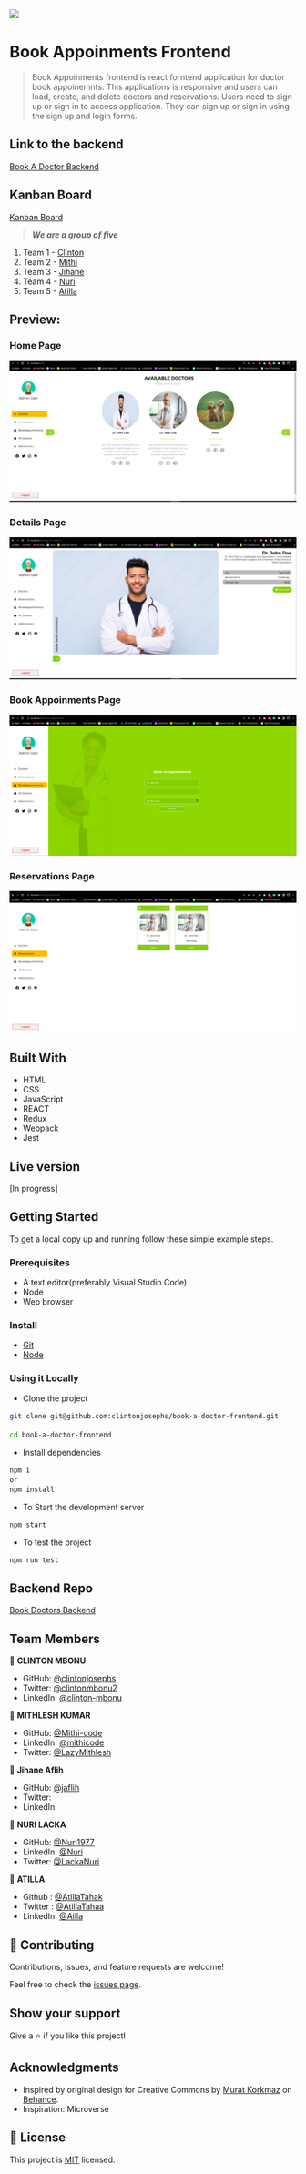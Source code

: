 ![](https://img.shields.io/badge/goldensquad-brown)

# Book Appoinments Frontend

> Book Appoinments frontend is react forntend application for doctor book appoinemnts. This applications is responsive and users can load, create, and delete doctors and reservations. Users need to sign up or sign in to access application. They can sign up or sign in using the sign up and login forms.

## Link to the backend

[Book A Doctor Backend](https://github.com/clintonjosephs/book-a-doctor-frontend)

## Kanban Board
[Kanban Board](https://github.com/clintonjosephs/book-a-doctor-backend/projects/1)

> ***We are a group of five***
1. Team 1 - [Clinton](https://github.com/clintonjosephs)
2. Team 2 - [Mithi](https://github.com/Mithi-code)
3. Team 3 - [Jihane](https://github.com/jaflih)
4. Team 4 - [Nuri](https://github.com/Nuri1977)
5. Team 5 - [Atilla](https://github.com/AtillaTahak)

## Preview:

### Home Page

![screenshot](./src/assets/images/home.png)

### Details Page

![screenshot](./src/assets/images/details.png)

### Book Appoinments Page

![screenshot](./src/assets/images/bookAppionment.png)

### Reservations Page

![screenshot](./src/assets/images/reservations.png)

## Built With

- HTML
- CSS
- JavaScript
- REACT
- Redux
- Webpack
- Jest

## Live version

[In progress]

## Getting Started

To get a local copy up and running follow these simple example steps.

### Prerequisites
- A text editor(preferably Visual Studio Code)
- Node
- Web browser

### Install
- [Git](https://git-scm.com/downloads)
- [Node](https://nodejs.org/en/download/)

### Using it Locally

- Clone the project

```bash 
git clone git@github.com:clintonjosephs/book-a-doctor-frontend.git

cd book-a-doctor-frontend
```

- Install dependencies

```bash
npm i 
or
npm install
```
- To Start the development server
```bash
npm start
```

- To test the project
```bash
npm run test
```


## Backend Repo

[Book Doctors Backend](https://github.com/clintonjosephs/book-a-doctor-backend.git)


## Team Members

👤 **CLINTON MBONU**

- GitHub: [@clintonjosephs](https://github.com/clintonjosephs)
- Twitter: [@clintonmbonu2](https://twitter.com/clintonmbonu2)
- LinkedIn: [@clinton-mbonu](https://www.linkedin.com/in/clinton-mbonu/)

👤 **MITHLESH KUMAR**

- GitHub: [@Mithi-code](https://github.com/Mithi-code)
- LinkedIn: [@mithicode](https://www.linkedin.com/in/mithicode/)
- Twitter: [@LazyMithlesh](https://twitter.com/LazyMithlesh)

👤 **Jihane Aflih**

- GitHub: [@jaflih](https://github.com/jaflih)
- Twitter: []()
- LinkedIn: []()

👤 **NURI LACKA**

- GitHub: [@Nuri1977](https://github.com/Nuri1977)
- LinkedIn: [@Nuri](https://www.linkedin.com/in/nuri-lacka-7141b01ba/)
- Twitter: [@LackaNuri](https://twitter.com/LackaNuri)

👤 **ATILLA**

- Github : [@AtillaTahak](https://github.com/AtillaTahak)
- Twitter : [@AtillaTahaa](https://twitter.com/AtillaTahaa)
- LinkedIn: [@Ailla](https://www.linkedin.com/in/atilla-taha-k%C3%B6rd%C3%BC%C4%9F%C3%BCm-a93702186/)

## 🤝 Contributing

Contributions, issues, and feature requests are welcome!

Feel free to check the [issues page](https://github.com/clintonjosephs/book-a-doctor-frontend/issues).

## Show your support

Give a ⭐️ if you like this project!

## Acknowledgments

- Inspired by original design for Creative Commons by [Murat Korkmaz](https://www.behance.net/muratk) on [Behance](https://www.behance.net/gallery/26425031/Vespa-Responsive-Redesign).
- Inspiration: Microverse

## 📝 License

This project is [MIT](./LICENSE.md) licensed.
